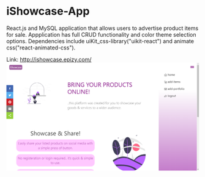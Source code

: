 # iShowcase-App
React.js and MySQL application that allows users to advertise product items for sale. Appplication has full CRUD functionality and color theme selection options. Dependencies include uiKit_css-library("uikit-react") and animate css("react-animated-css").


Link: http://ishowcase.epizy.com/
![](ishowcase.png)

